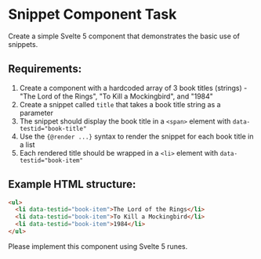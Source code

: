 # Snippet Component Task

Create a simple Svelte 5 component that demonstrates the basic use of snippets.

## Requirements:

1. Create a component with a hardcoded array of 3 book titles (strings) - "The Lord of the Rings", "To Kill a Mockingbird", and "1984"
2. Create a snippet called `title` that takes a book title string as a parameter
3. The snippet should display the book title in a `<span>` element with `data-testid="book-title"`
4. Use the `{@render ...}` syntax to render the snippet for each book title in a list
5. Each rendered title should be wrapped in a `<li>` element with `data-testid="book-item"`

## Example HTML structure:

```html
<ul>
  <li data-testid="book-item">The Lord of the Rings</li>
  <li data-testid="book-item">To Kill a Mockingbird</li>
  <li data-testid="book-item">1984</li>
</ul>
```

Please implement this component using Svelte 5 runes.
